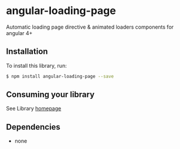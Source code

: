 # angular-loading-page

Automatic loading page directive & animated loaders components for angular 4+

## Installation

To install this library, run:

```bash
$ npm install angular-loading-page --save
```

## Consuming your library

See Library [homepage](https://mika-el.github.io/angular-loading-page/#/)

## Dependencies

* none
